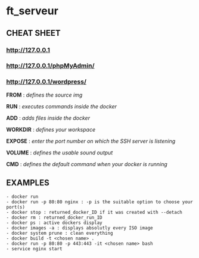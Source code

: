 # ft_serveur

## CHEAT SHEET

### http://127.0.0.1
### http://127.0.0.1/phpMyAdmin/
### http://127.0.0.1/wordpress/

**FROM** : *defines the source img*

**RUN** : *executes commands inside the docker*

**ADD** : *adds files inside the docker*

**WORKDIR** : *defines your workspace*

**EXPOSE** : *enter the port number on which the SSH server is listening*

**VOLUME** : *defines the usable sound output*

**CMD** : *defines the default command when your docker is running*

## EXAMPLES

``` shell 
- docker run
- docker run -p 80:80 nginx : -p is the suitable option to choose your port(s)
- docker stop : returned_docker_ID if it was created with --detach
- docker rm : returned_docker_run_ID
- docker ps : active dockers display
- docker images -a : displays absolutly every ISO image
- docker system prune : clean everything
- docker build -t <chosen name> .
- docker run -p 80:80 -p 443:443 -it <chosen name> bash
- service nginx start
```
